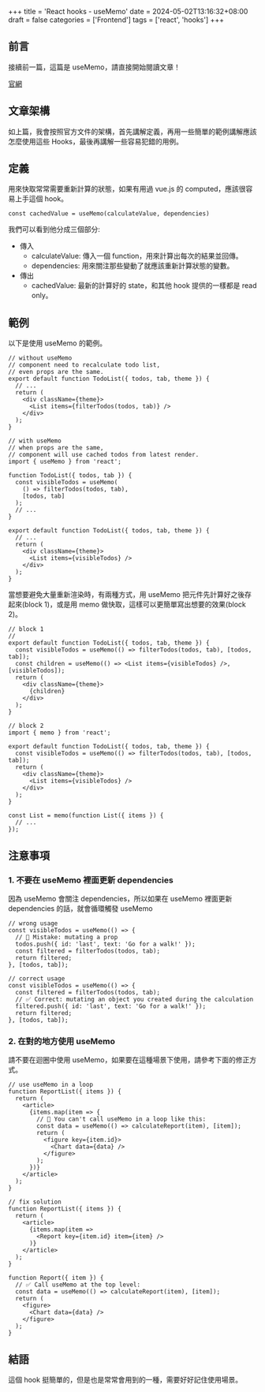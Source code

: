 +++
title = 'React hooks - useMemo'
date = 2024-05-02T13:16:32+08:00
draft = false
categories = ['Frontend']
tags = ['react', 'hooks']
+++
## 前言

接續前一篇，這篇是 useMemo，請直接開始閱讀文章！

[官網](https://react.dev/reference/react/useMemo)

## 文章架構

如上篇，我會按照官方文件的架構，首先講解定義，再用一些簡單的範例講解應該怎麼使用這些 Hooks，最後再講解一些容易犯錯的用例。

## 定義

用來快取常常需要重新計算的狀態，如果有用過 vue.js 的 computed，應該很容易上手這個 hook。

```tsx
const cachedValue = useMemo(calculateValue, dependencies)
```

我們可以看到他分成三個部分:

- 傳入
  - calculateValue: 傳入一個 function，用來計算出每次的結果並回傳。
  - dependencies: 用來關注那些變動了就應該重新計算狀態的變數。
- 傳出
  - cachedValue: 最新的計算好的 state，和其他 hook 提供的一樣都是 read only。

## 範例

以下是使用 useMemo 的範例。

```tsx
// without useMemo
// component need to recalculate todo list,
// even props are the same.
export default function TodoList({ todos, tab, theme }) {
  // ...
  return (
    <div className={theme}>
      <List items={filterTodos(todos, tab)} />
    </div>
  );
}

// with useMemo
// when props are the same,
// component will use cached todos from latest render. 
import { useMemo } from 'react';

function TodoList({ todos, tab }) {
  const visibleTodos = useMemo(
    () => filterTodos(todos, tab),
    [todos, tab]
  );
  // ...
}

export default function TodoList({ todos, tab, theme }) {
  // ...
  return (
    <div className={theme}>
      <List items={visibleTodos} />
    </div>
  );
}
```

當想要避免大量重新渲染時，有兩種方式，用 useMemo 把元件先計算好之後存起來(block 1)，或是用 memo 做快取，這樣可以更簡單寫出想要的效果(block 2)。

```tsx
// block 1
// 
export default function TodoList({ todos, tab, theme }) {
  const visibleTodos = useMemo(() => filterTodos(todos, tab), [todos, tab]);
  const children = useMemo(() => <List items={visibleTodos} />, [visibleTodos]);
  return (
    <div className={theme}>
      {children}
    </div>
  );
}

// block 2
import { memo } from 'react';

export default function TodoList({ todos, tab, theme }) {
  const visibleTodos = useMemo(() => filterTodos(todos, tab), [todos, tab]);
  return (
    <div className={theme}>
      <List items={visibleTodos} />
    </div>
  );
}

const List = memo(function List({ items }) {
  // ...
});
```

## 注意事項

### 1. 不要在 useMemo 裡面更新 dependencies

因為 useMemo 會關注 dependencies，所以如果在 useMemo 裡面更新 dependencies 的話，就會循環觸發 useMemo

```tsx
// wrong usage
const visibleTodos = useMemo(() => {
  // 🚩 Mistake: mutating a prop
  todos.push({ id: 'last', text: 'Go for a walk!' });
  const filtered = filterTodos(todos, tab);
  return filtered;
}, [todos, tab]);

// correct usage
const visibleTodos = useMemo(() => {
  const filtered = filterTodos(todos, tab);
  // ✅ Correct: mutating an object you created during the calculation
  filtered.push({ id: 'last', text: 'Go for a walk!' });
  return filtered;
}, [todos, tab]);
```

### 2. 在對的地方使用 useMemo

請不要在迴圈中使用 useMemo，如果要在這種場景下使用，請參考下面的修正方式。

```tsx
// use useMemo in a loop
function ReportList({ items }) {
  return (
    <article>
      {items.map(item => {
        // 🔴 You can't call useMemo in a loop like this:
        const data = useMemo(() => calculateReport(item), [item]);
        return (
          <figure key={item.id}>
            <Chart data={data} />
          </figure>
        );
      })}
    </article>
  );
}

// fix solution
function ReportList({ items }) {
  return (
    <article>
      {items.map(item =>
        <Report key={item.id} item={item} />
      )}
    </article>
  );
}

function Report({ item }) {
  // ✅ Call useMemo at the top level:
  const data = useMemo(() => calculateReport(item), [item]);
  return (
    <figure>
      <Chart data={data} />
    </figure>
  );
}
```

## 結語

 這個 hook 挺簡單的，但是也是常常會用到的一種，需要好好記住使用場景。
